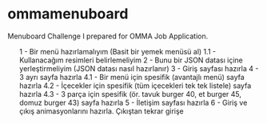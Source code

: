 # ommamenuboard
Menuboard Challenge I prepared for OMMA Job Application.

<ul>1 - Bir menü hazırlamalıyım (Basit bir yemek menüsü al)
1.1 - Kullanacağım resimleri belirlemeliyim
2 - Bunu bir JSON datası içine yerleştirmeliyim (JSON datası nasıl hazırlanır)
3 - Giriş sayfası hazırla
4 - 3 ayrı sayfa hazırla
4.1 - Bir menü için spesifik (avantajlı menü) sayfa hazırla
4.2 - İçecekler için spesifik (tüm içecekleri tek tek listele) sayfa hazırla
4.3 - 3 parça için spesifik (ör. tavuk burger 40, et burger 45, domuz burger 43) sayfa hazırla
5 - İletişim sayfası hazırla
6 - Giriş ve çıkış animasyonlarını hazırla. Çıkıştan tekrar girişe
</ul>
